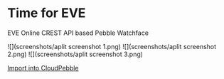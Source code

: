 # Time for EVE
EVE Online CREST API based Pebble Watchface

![](screenshots/aplit screenshot 1.png)
![](screenshots/aplit screenshot 2.png)
![](screenshots/aplit screenshot 3.png)

[Import into CloudPebble](https://cloudpebble.net/ide/import/github/batstyx/time-for-eve/)